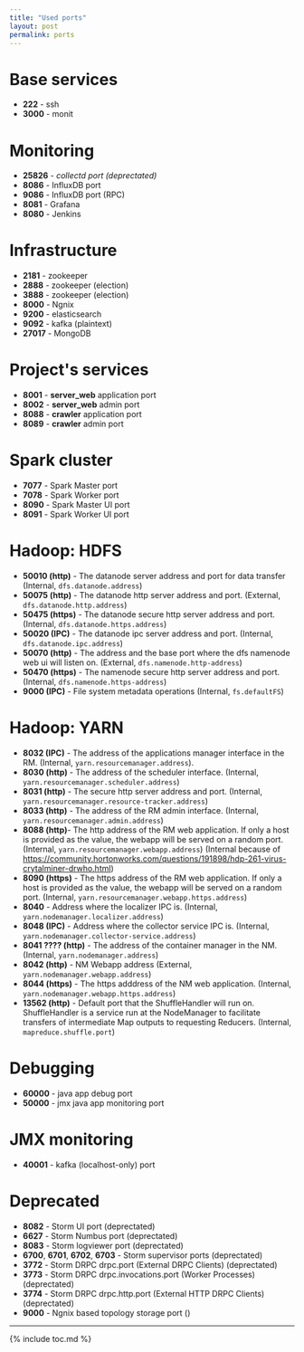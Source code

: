 ```yaml
---
title: "Used ports"
layout: post
permalink: ports
---
```


# Base services
- __222__ - ssh
- __3000__ - monit

# Monitoring
- __25826__ - _collectd port (deprectated)_
- __8086__ - InfluxDB port
- __9086__ - InfluxDB port (RPC)
- __8081__ - Grafana
- __8080__ - Jenkins

# Infrastructure
- __2181__ - zookeeper
- __2888__ - zookeeper (election)
- __3888__ - zookeeper (election)
- __8000__ - Ngnix
- __9200__ - elasticsearch
- __9092__ - kafka (plaintext)
- __27017__ - MongoDB

# Project's services
- __8001__ - __server_web__ application port
- __8002__ - __server_web__ admin port
- __8088__ - __crawler__ application port
- __8089__ - __crawler__ admin port

# Spark cluster
- __7077__ - Spark Master port
- __7078__ - Spark Worker port
- __8090__ - Spark Master UI port
- __8091__ - Spark Worker UI port

# Hadoop: HDFS
- __50010 (http)__ - The datanode server address and port for data transfer (Internal, `dfs.datanode.address`)
- __50075 (http)__ - The datanode http server address and port.  (External, `dfs.datanode.http.address`)
- __50475 (https)__ - The datanode secure http server address and port. (Internal, `dfs.datanode.https.address`)
- __50020 (IPC)__ - The datanode ipc server address and port.  (Internal, `dfs.datanode.ipc.address`)
- __50070 (http)__ - The address and the base port where the dfs namenode web ui will listen on.   (External, `dfs.namenode.http-address`)
- __50470 (https)__ - The namenode secure http server address and port. (Internal, `dfs.namenode.https-address`)
- __9000 (IPC)__ - File system metadata operations (Internal, `fs.defaultFS`)

# Hadoop: YARN
- __8032 (IPC)__ - The address of the applications manager interface in the RM. (Internal, `yarn.resourcemanager.address`).
- __8030 (http)__ - The address of the scheduler interface.  (Internal, `yarn.resourcemanager.scheduler.address`)
- __8031 (http)__ - The secure http server address and port. (Internal, `yarn.resourcemanager.resource-tracker.address`)
- __8033 (http)__ - The address of the RM admin interface.  (Internal, `yarn.resourcemanager.admin.address`)
- __8088 (http)__- 	The http address of the RM web application. If only a host is provided as the value, the webapp will be served on a random port.    (Internal, `yarn.resourcemanager.webapp.address`) (Internal because of https://community.hortonworks.com/questions/191898/hdp-261-virus-crytalminer-drwho.html)
- __8090 (https)__ - The https address of the RM web application. If only a host is provided as the value, the webapp will be served on a random port.  (Internal, `yarn.resourcemanager.webapp.https.address`)
- __8040__ - Address where the localizer IPC is. (Internal, `yarn.nodemanager.localizer.address`)
- __8048 (IPC)__ - 	Address where the collector service IPC is. (Internal, `yarn.nodemanager.collector-service.address`)
- __8041 ???? (http)__ - 	The address of the container manager in the NM. (Internal, `yarn.nodemanager.address`)
- __8042 (http)__ - NM Webapp address (External, `yarn.nodemanager.webapp.address`)
- __8044 (https)__ - The https adddress of the NM web application.  (Internal, `yarn.nodemanager.webapp.https.address`)
- __13562 (http)__ - Default port that the ShuffleHandler will run on. ShuffleHandler is a service run at the NodeManager to facilitate transfers of intermediate Map outputs to requesting Reducers. (Internal, `mapreduce.shuffle.port`)

# Debugging
- __60000__ - java app debug port
- __50000__ - jmx java app monitoring port

# JMX monitoring
- __40001__ - kafka (localhost-only) port

# Deprecated
- __8082__ - Storm UI port (deprectated)
- __6627__ - Storm Numbus port (deprectated)
- __8083__ - Storm logviewer port (deprectated)
- __6700__, __6701__, __6702__, __6703__ - Storm supervisor ports (deprectated)
- __3772__ - Storm DRPC drpc.port (External DRPC Clients)  (deprectated)
- __3773__ - Storm DRPC drpc.invocations.port  (Worker Processes)  (deprectated)
- __3774__ - Storm DRPC drpc.http.port (External HTTP DRPC Clients) (deprectated)
- __9000__ - Ngnix based topology storage port ()

---
 {% include toc.md %}
